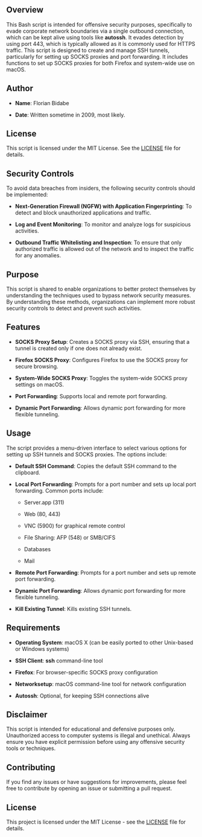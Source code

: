 Overview
--------

 This Bash script is intended for offensive security purposes, specifically to evade corporate network boundaries via a single outbound connection, which can be kept alive using tools like **autossh**.
 It evades detection by using port 443, which is typically allowed as it is commonly used for HTTPS traffic.
 This script is designed to create and manage SSH tunnels, particularly for setting up SOCKS proxies and port forwarding. It includes functions to set up SOCKS proxies for both Firefox and system-wide use on macOS.

Author
------

*   **Name**: Florian Bidabe
    
*   **Date**: Written sometime in 2009, most likely.

License
-------

This script is licensed under the MIT License. See the [LICENSE](LICENSE) file for details.

Security Controls
-----------------

To avoid data breaches from insiders, the following security controls should be implemented:

*   **Next-Generation Firewall (NGFW) with Application Fingerprinting**: To detect and block unauthorized applications and traffic.
    
*   **Log and Event Monitoring**: To monitor and analyze logs for suspicious activities.
    
*   **Outbound Traffic Whitelisting and Inspection**: To ensure that only authorized traffic is allowed out of the network and to inspect the traffic for any anomalies.
    

Purpose
-------

This script is shared to enable organizations to better protect themselves by understanding the techniques used to bypass network security measures. By understanding these methods, organizations can implement more robust security controls to detect and prevent such activities.

Features
--------

*   **SOCKS Proxy Setup**: Creates a SOCKS proxy via SSH, ensuring that a tunnel is created only if one does not already exist.
    
*   **Firefox SOCKS Proxy**: Configures Firefox to use the SOCKS proxy for secure browsing.
    
*   **System-Wide SOCKS Proxy**: Toggles the system-wide SOCKS proxy settings on macOS.
    
*   **Port Forwarding**: Supports local and remote port forwarding.
    
*   **Dynamic Port Forwarding**: Allows dynamic port forwarding for more flexible tunneling.
    

Usage
-----

The script provides a menu-driven interface to select various options for setting up SSH tunnels and SOCKS proxies. The options include:

*   **Default SSH Command**: Copies the default SSH command to the clipboard.
    
*   **Local Port Forwarding**: Prompts for a port number and sets up local port forwarding. Common ports include:
    
    *   Server.app (311)
        
    *   Web (80, 443)
        
    *   VNC (5900) for graphical remote control
        
    *   File Sharing: AFP (548) or SMB/CIFS
        
    *   Databases
        
    *   Mail
        
*   **Remote Port Forwarding**: Prompts for a port number and sets up remote port forwarding.
    
*   **Dynamic Port Forwarding**: Allows dynamic port forwarding for more flexible tunneling.
    
*   **Kill Existing Tunnel**: Kills existing SSH tunnels.
    

Requirements
------------

*   **Operating System**: macOS X (can be easily ported to other Unix-based or Windows systems)
    
*   **SSH Client**: **ssh** command-line tool
    
*   **Firefox**: For browser-specific SOCKS proxy configuration
    
*   **Networksetup**: macOS command-line tool for network configuration
    
*   **Autossh**: Optional, for keeping SSH connections alive
    

Disclaimer
----------

This script is intended for educational and defensive purposes only. Unauthorized access to computer systems is illegal and unethical. Always ensure you have explicit permission before using any offensive security tools or techniques.

Contributing
------------

If you find any issues or have suggestions for improvements, please feel free to contribute by opening an issue or submitting a pull request.

License
-------

This project is licensed under the MIT License - see the [LICENSE](LICENSE) file for details.